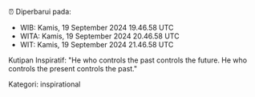 ⏰ Diperbarui pada:
- WIB: Kamis, 19 September 2024 19.46.58 UTC
- WITA: Kamis, 19 September 2024 20.46.58 UTC
- WIT: Kamis, 19 September 2024 21.46.58 UTC

Kutipan Inspiratif:
"He who controls the past controls the future. He who controls the present controls the past."


Kategori: inspirational

